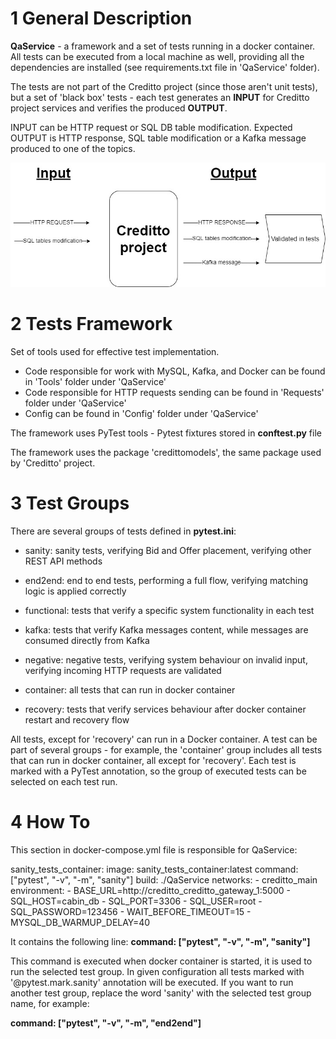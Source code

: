 # 1 General Description

<b>QaService</b> - a framework and a set of tests running in a docker container. 
All tests can be executed from a local machine as well, providing all the dependencies are installed (see requirements.txt file in 'QaService' folder).

The tests are not part of the Creditto project (since those aren't unit tests), but a set of 'black box' tests - 
each test generates an <b>INPUT</b> for Creditto project services and verifies the produced <b>OUTPUT</b>. 

INPUT can be HTTP request or SQL DB table modification.
Expected OUTPUT is HTTP response, SQL table modification or a Kafka message produced to one of the topics.

<img src="https://github.com/EvgeniyJeka/Creditto/blob/readme_updating/black_box_testing.jpg" alt="Screenshot" width="1000" />

# 2 Tests Framework

Set of tools used for effective test implementation. 
- Code responsible for work with MySQL, Kafka, and Docker can be found in 'Tools' folder under 'QaService'
- Code responsible for HTTP requests sending can be found in 'Requests' folder under 'QaService'
- Config can be found in 'Config' folder under 'QaService'

The framework uses PyTest tools - Pytest fixtures stored in <b>conftest.py</b> file

The framework uses the package 'credittomodels', the same package used by 'Creditto' project.


# 3 Test Groups

There are several groups of tests defined in <b>pytest.ini</b>:

  - sanity: sanity tests, verifying Bid and Offer placement, verifying other REST API methods
  
  - end2end: end to end tests, performing a full flow, verifying matching logic is applied correctly
  
  - functional: tests that verify a specific system functionality in each test 
  
  - kafka: tests that verify Kafka messages content, while messages are consumed directly from Kafka
  
  - negative: negative tests, verifying system behaviour on invalid input, verifying incoming HTTP requests are validated
  
  - container: all tests that can run in docker container
  
  - recovery: tests that verify services behaviour after docker container restart and recovery flow

All tests, except for 'recovery' can run in a Docker container. 
A test can be part of several groups - for example, the 'container' group includes all tests that can run in docker container, all except for 'recovery'. 
Each test is marked with a PyTest annotation, so the group of executed tests can be selected on each test run.


# 4 How To 

This section in docker-compose.yml file is responsible for QaService:

sanity_tests_container:
    image: sanity_tests_container:latest
    command: ["pytest", "-v", "-m", "sanity"]
    build: ./QaService
    networks:
      - creditto_main
    environment:
      - BASE_URL=http://creditto_creditto_gateway_1:5000
      - SQL_HOST=cabin_db
      - SQL_PORT=3306
      - SQL_USER=root
      - SQL_PASSWORD=123456
      - WAIT_BEFORE_TIMEOUT=15
      - MYSQL_DB_WARMUP_DELAY=40
      
  
 It contains the following line: <b>command: ["pytest", "-v", "-m", "sanity"]</b>
 
 This command is executed when docker container is started, it is used to run the selected test group.
 In given configuration all tests marked with '@pytest.mark.sanity' annotation will be executed.
 If you want to run another test group, replace the word 'sanity' with the selected test group name, for example:
 
 <b>command: ["pytest", "-v", "-m", "end2end"]</b>
 
 
